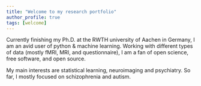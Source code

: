```yaml
---
title: "Welcome to my research portfolio"
author_profile: true
tags: [welcome]
---
```


Currently finishing my Ph.D. at the RWTH university of Aachen in Germany, I am an avid user of python & machine learning. Working with different types of data (mostly fMRI, MRI, and questionnaire), I am a fan of open science, free software, and open source.

My main interests are statistical learning, neuroimaging and psychiatry. So far, I mostly focused on schizophrenia and autism.
